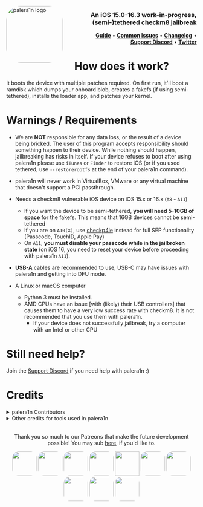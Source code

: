 <img align="left" height="150" src="https://cdn.discordapp.com/attachments/1017854329887129611/1073858292159352862/thing.png" alt="palera1n logo" style="float: left; margin-top: 30px; border-radius:25%; margin-right: 30px; margin-bottom: 30px;"/>
<h3 align="right"><br>An iOS 15.0-16.3 work-in-progress, <br>(semi-)tethered checkm8 jailbreak</h3> 

<p  align="right" >
  <strong><a  href="https://ios.cfw.guide/installing-palera1n">Guide</a></strong>
  •
  <strong><a  href="COMMONISSUES.md">Common Issues</a></strong>
  •
  <strong><a  href="CHANGELOG.md">Changelog</a></strong>
  •
  <strong><a  href="https://dsc.gg/palera1n">Support Discord</a></strong>
  •
  <strong><a  href="https://twitter.com/palera1n">Twitter</a></strong>
</p>
<div class="clear"></div>

# How does it work?

It boots the device with multiple patches required. On first run, it'll boot a ramdisk which dumps your onboard blob, creates a fakefs (if using semi-tethered), installs the loader app, and patches your kernel. 

# Warnings / Requirements
- We are **NOT** responsible for any data loss, or the result of a device being bricked. The user of this program accepts responsibility should something happen to their device. While nothing should happen, jailbreaking has risks in itself. If your device refuses to boot after using palera1n please use `iTunes` or `Finder` to restore iOS (or if you used tethered, use `--restorerootfs` at the end of your palera1n command).

- palera1n will never work in VirtualBox, VMware or any virtual machine that doesn't support a PCI passthrough.

- Needs a checkm8 vulnerable iOS device on iOS 15.x or 16.x (`A8` - `A11`)
	-	If you want the device to be semi-tethered, **you will need 5-10GB of space** for the fakefs. This means that 16GB devices cannot be semi-tethered
	- If you are on `A10(X)`, use [checkp4le](https://github.com/guacaplushy/checkp4le) instead for full SEP functionality (Passcode, TouchID, Apple Pay)
	- On `A11`, **you must disable your passcode while in the jailbroken state** (on iOS 16, you need to reset your device before proceeding with palera1n `A11`).

- **USB-A** cables are recommended to use, USB-C may have issues with palera1n and getting into DFU mode.

- A Linux or macOS computer
	- Python 3 must be installed.
	- AMD CPUs have an issue [with (likely) their USB controllers] that causes them to have a very low success rate with checkm8. It is not recommended that you use them with palera1n.
		- If your device does not successfully jailbreak, try a computer with an Intel or other CPU

# Still need help?

Join the [Support Discord](https://dsc.gg/palera1n) if you need help with palera1n :)

# Credits
<details><summary>palera1n Contributors</summary>
<p>

- [Nathan](https://github.com/verygenericname) for part of palera1n's development.
	- The ramdisk that dumps blobs, copies files, and duplicates rootfs is a slimmed down version of [SSHRD_Script](https://github.com/verygenericname/SSHRD_Script)
	- For modified [restored_external](https://github.com/verygenericname/sshrd_SSHRD_Script)
	- Also helped Mineek getting the kernel up and running and with the patches
	- Helping with adding multiple device support
	- Fixing issues relating to camera.. etc by switching to fsboot
	- [iBoot64Patcher fork](https://github.com/verygenericname/iBoot64Patcher)
- [Mineek](https://github.com/mineek) for more part of palera1n's development.
	- For the patching and booting commands
	- Adding tweak support
	- For patchfinders for RELEASE kernels
	- [Kernel15Patcher](https://github.com/mineek/PongoOS/tree/iOS15/checkra1n/Kernel15Patcher)
	- [Kernel64Patcher](https://github.com/mineek/Kernel64Patcher)
	- Work on jbinit, together with [Nick Chan](https://github.com/asdfugil)
- [Tom](https://github.com/guacaplushy) for a couple patches and bugfixes
	- For maintaining [Kernel64Patcher](https://github.com/palera1n/Kernel64Patcher)
- [Serena](https://github.com/SerenaKit) for helping with boot ramdisk.
- [Nick Chan](https://github.com/asdfugil) general help with patches and iBoot payload stuff
- [Dora](https://github.com/dora2-iOS) for iBoot payload and iBootpatcher2
- [nyuszika7h](https://github.com/nyuszika7h) for the script to help get into DFU

</details>
<details><summary>Other credits for tools used in palera1n</summary>

- [Amy](https://github.com/elihwyma) for the [Pogo](https://github.com/elihwyma/Pogo) app
- [checkra1n](https://github.com/checkra1n) for the base of the kpf
- [the Procursus Team](https://github.com/ProcursusTeam) for the amazing [bootstrap](https://github.com/ProcursusTeam/Procursus)
- [m1sta](https://github.com/m1stadev) for [pyimg4](https://github.com/m1stadev/PyIMG4)
- [tihmstar](https://github.com/tihmstar) for [pzb](https://github.com/tihmstar/partialZipBrowser)/original [iBoot64Patcher](https://github.com/tihmstar/iBoot64Patcher)/original [liboffsetfinder64](https://github.com/tihmstar/liboffsetfinder64)/[img4tool](https://github.com/tihmstar/img4tool)
- [xerub](https://github.com/xerub) for [img4lib](https://github.com/xerub/img4lib) and [restored_external](https://github.com/xerub/sshrd) in the ramdisk
- [Cryptic](https://github.com/Cryptiiiic) for [iBoot64Patcher](https://github.com/Cryptiiiic/iBoot64Patcher) fork, and [liboffsetfinder64](https://github.com/Cryptiiiic/liboffsetfinder64) fork
- [libimobiledevice](https://github.com/libimobiledevice) for several tools used in this project (irecovery, ideviceenterrecovery etc), and [nikias](https://github.com/nikias) for keeping it up to date
- [Sam Bingner](https://github.com/sbingner) for [Substitute](https://github.com/sbingner/substitute)
</p>
</details>

<br>
<p align="center">
Thank you so much to our Patreons that make the future development possible! You may sub <a href="https://patreon.com/palera1n">here</a>, if you'd like to.</br>
</p>
<p align="center">
<a href="https://github.com/samh06"><img width=64 style="border-radius: 25%;" src="https://user-images.githubusercontent.com/18669106/206333607-881d7ca1-f3bf-4e18-b620-25de0c527315.png"></img></a>
<a href="https://havoc.app"><img width=64 style="border-radius: 25%;" src="https://docs.havoc.app/img/standard_icon.png"></img></a>
<a href="https://twitter.com/yyyyyy_public"><img width=64 style="border-radius: 25%;" src="https://cdn.discordapp.com/attachments/1054239098006683688/1072587455779328040/image.png?size=400"></img></a>
<a href="https://twitter.com/0xSp00kyb0t"><img width=64 style="border-radius: 25%;" src="https://pbs.twimg.com/profile_images/1603601553226620935/1t4yD1bD_400x400.jpg"></img></a>
<a href="https://chariz.com"><img width=64 src="https://chariz.com/img/favicon.png"></img></a>
<a href="https://twitter.com/stars6220"><img width=64 style="border-radius: 25%;" src="https://pbs.twimg.com/profile_images/1621062976982728706/pWVZQ-NO_400x400.jpg"></img></a>
<a href="https://github.com/beast9265"><img width=64 style="border-radius: 25%;" src="https://avatars.githubusercontent.com/u/79794946?v=4"></img></a>
<a href="https://twitter.com/0x7FF7"><img width=64 style="border-radius: 25%;" src="https://pbs.twimg.com/profile_images/1616888462665306113/AsjJvtyt_400x400.jpg"></img></a>
<a href="https://sideloadly.io/"><img width=64 style="border-radius: 25%;" src="https://sideloadly.io/icon.png"></img></a>
<a href="https://blog.stevesec.com/"><img width=64 style="border-radius: 25%;"  src="https://blog.stevesec.com/img/avatar.jpg"></img></a>
</p>

